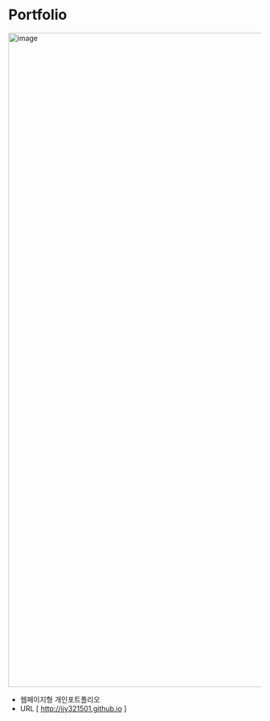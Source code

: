 # Portfolio

<img width="1301" alt="image" src="https://user-images.githubusercontent.com/72749783/179537489-7ca00dff-c095-4781-ab25-fedd0fdbceea.png">


<br>

- 웹페이지형 개인포트폴리오
- URL [ http://jjy321501.github.io ]
